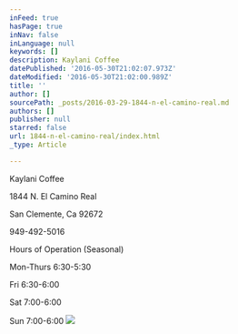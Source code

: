 ```yaml
---
inFeed: true
hasPage: true
inNav: false
inLanguage: null
keywords: []
description: Kaylani Coffee
datePublished: '2016-05-30T21:02:07.973Z'
dateModified: '2016-05-30T21:02:00.989Z'
title: ''
author: []
sourcePath: _posts/2016-03-29-1844-n-el-camino-real.md
authors: []
publisher: null
starred: false
url: 1844-n-el-camino-real/index.html
_type: Article

---
```

Kaylani Coffee

1844 N. El Camino Real

San Clemente, Ca 92672 

949-492-5016

Hours of Operation (Seasonal)

Mon-Thurs 6:30-5:30

Fri 6:30-6:00

Sat 7:00-6:00

Sun 7:00-6:00
![](https://the-grid-user-content.s3-us-west-2.amazonaws.com/b473fd34-863b-44ac-abba-9d2d80154dc1.jpg)